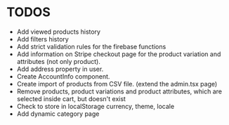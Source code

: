# TODOS

- Add viewed products history
- Add filters history
- Add strict validation rules for the firebase functions
- Add information on Stripe checkout page for the product variation and attributes (not only product).
- Add address property in user.
- Create AccountInfo component.
- Create import of products from CSV file. (extend the admin.tsx page)
- Remove products, product variations and product attributes, which are selected inside cart, but doesn't exist
- Check to store in localStorage currency, theme, locale
- Add dynamic category page